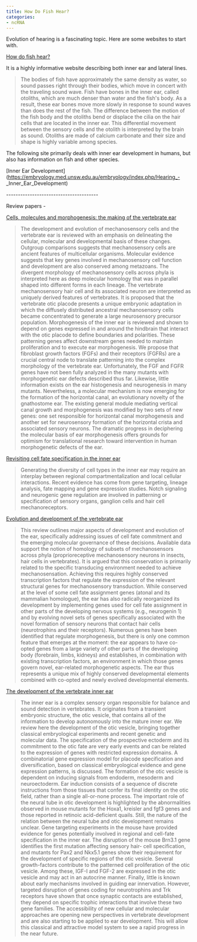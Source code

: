 ```yaml
---
title: How Do Fish Hear?
categories:
- ncRNA
---
```

Evolution of hearing is a fascinating topic. Here are some websites to start
with.
<!--more-->

[How do fish hear?](http://www.dosits.org/animals/soundreception/fishhear/)

It is a highly informative website describing both inner ear and lateral
lines.

> The bodies of fish have approximately the same density as water, so sound
passes right through their bodies, which move in concert with the traveling
sound wave. Fish have bones in the inner ear, called otoliths, which are much
denser than water and the fish's body. As a result, these ear bones move more
slowly in response to sound waves than does the rest of the fish. The
difference between the motion of the fish body and the otoliths bend or
displace the cilia on the hair cells that are located in the inner ear. This
differential movement between the sensory cells and the otolith is interpreted
by the brain as sound. Otoliths are made of calcium carbonate and their size
and shape is highly variable among species.

The following site primarily deals with inner ear development in humans, but
also has information on fish and other species.

[Inner Ear
Development](https://embryology.med.unsw.edu.au/embryology/index.php/Hearing_-
_Inner_Ear_Development)

\---------------------------------------

Review papers -

[Cells, molecules and morphogenesis: the making of the vertebrate
ear](http://www.sciencedirect.com/science/article/pii/S0006899306005075)

> The development and evolution of mechanosensory cells and the vertebrate ear
is reviewed with an emphasis on delineating the cellular, molecular and
developmental basis of these changes. Outgroup comparisons suggests that
mechanosensory cells are ancient features of multicellular organisms.
Molecular evidence suggests that key genes involved in mechanosensory cell
function and development are also conserved among metazoans. The divergent
morphology of mechanosensory cells across phyla is interpreted here as deep
molecular homology that was in parallel shaped into different forms in each
lineage. The vertebrate mechanosensory hair cell and its associated neuron are
interpreted as uniquely derived features of vertebrates. It is proposed that
the vertebrate otic placode presents a unique embryonic adaptation in which
the diffusely distributed ancestral mechanosensory cells became concentrated
to generate a large neurosensory precursor population. Morphogenesis of the
inner ear is reviewed and shown to depend on genes expressed in and around the
hindbrain that interact with the otic placode to define boundaries and
polarities. These patterning genes affect downstream genes needed to maintain
proliferation and to execute ear morphogenesis. We propose that fibroblast
growth factors (FGFs) and their receptors (FGFRs) are a crucial central node
to translate patterning into the complex morphology of the vertebrate ear.
Unfortunately, the FGF and FGFR genes have not been fully analyzed in the many
mutants with morphogenetic ear defects described thus far. Likewise, little
information exists on the ear histogenesis and neurogenesis in many mutants.
Nevertheless, a molecular mechanism is now emerging for the formation of the
horizontal canal, an evolutionary novelty of the gnathostome ear. The existing
general module mediating vertical canal growth and morphogenesis was modified
by two sets of new genes: one set responsible for horizontal canal
morphogenesis and another set for neurosensory formation of the horizontal
crista and associated sensory neurons. The dramatic progress in deciphering
the molecular basis of ear morphogenesis offers grounds for optimism for
translational research toward intervention in human morphogenetic defects of
the ear.

[Revisiting cell fate specification in the inner
ear](http://www.sciencedirect.com/science/article/pii/S0959438802002878)

> Generating the diversity of cell types in the inner ear may require an
interplay between regional compartmentalization and local cellular
interactions. Recent evidence has come from gene targeting, lineage analysis,
fate mapping and gene expression studies. Notch signaling and neurogenic gene
regulation are involved in patterning or specification of sensory organs,
ganglion cells and hair cell mechanoreceptors.

[Evolution and development of the vertebrate
ear](http://www.sciencedirect.com/science/article/pii/S0361923001005585)

> This review outlines major aspects of development and evolution of the ear,
specifically addressing issues of cell fate commitment and the emerging
molecular governance of these decisions. Available data support the notion of
homology of subsets of mechanosensors across phyla (proprioreceptive
mechanosensory neurons in insects, hair cells in vertebrates). It is argued
that this conservation is primarily related to the specific transducing
environment needed to achieve mechanosensation. Achieving this requires highly
conserved transcription factors that regulate the expression of the relevant
structural genes for mechanosensory transduction. While conserved at the level
of some cell fate assignment genes (atonal and its mammalian homologue), the
ear has also radically reorganized its development by implementing genes used
for cell fate assignment in other parts of the developing nervous systems
(e.g., neurogenin 1) and by evolving novel sets of genes specifically
associated with the novel formation of sensory neurons that contact hair cells
(neurotrophins and their receptors). Numerous genes have been identified that
regulate morphogenesis, but there is only one common feature that emerges at
the moment: the ear appears to have co-opted genes from a large variety of
other parts of the developing body (forebrain, limbs, kidneys) and
establishes, in combination with existing transcription factors, an
environment in which those genes govern novel, ear-related morphogenetic
aspects. The ear thus represents a unique mix of highly conserved
developmental elements combined with co-opted and newly evolved developmental
elements.

[The development of the vertebrate inner
ear](http://www.sciencedirect.com/science/article/pii/S092547739700155X)

> The inner ear is a complex sensory organ responsible for balance and sound
detection in vertebrates. It originates from a transient embryonic structure,
the otic vesicle, that contains all of the information to develop autonomously
into the mature inner ear. We review here the development of the otic vesicle,
bringing together classical embryological experiments and recent genetic and
molecular data. The specification of the prospective ectoderm and its
commitment to the otic fate are very early events and can be related to the
expression of genes with restricted expression domains. A combinatorial gene
expression model for placode specification and diversification, based on
classical embryological evidence and gene expression patterns, is discussed.
The formation of the otic vesicle is dependent on inducing signals from
endoderm, mesoderm and neuroectoderm. Ear induction consists of a sequence of
discrete instructions from those tissues that confer its final identity on the
otic field, rather than a single all-or-none process. The important role of
the neural tube in otic development is highlighted by the abnormalities
observed in mouse mutants for the Hoxa1, kreisler and fgf3 genes and those
reported in retinoic acid-deficient quails. Still, the nature of the relation
between the neural tube and otic development remains unclear. Gene targeting
experiments in the mouse have provided evidence for genes potentially involved
in regional and cell-fate specification in the inner ear. The disruption of
the mouse Brn3.1 gene identifies the first mutation affecting sensory hair-
cell specification, and mutants for Pax2 and Nkx5.1 genes show their
requirement for the development of specific regions of the otic vesicle.
Several growth-factors contribute to the patterned cell proliferation of the
otic vesicle. Among these, IGF-I and FGF-2 are expressed in the otic vesicle
and may act in an autocrine manner. Finally, little is known about early
mechanisms involved in guiding ear innervation. However, targeted disruption
of genes coding for neurotrophins and Trk receptors have shown that once
synaptic contacts are established, they depend on specific trophic
interactions that involve these two gene families. The accessibility of new
cellular and molecular approaches are opening new perspectives in vertebrate
development and are also starting to be applied to ear development. This will
allow this classical and attractive model system to see a rapid progress in
the near future.

